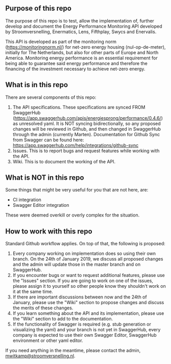 ## Purpose of this repo
The purpose of this repo is to test, allow the implementation of, further develop and document the Energy Performance Monitoring API developed by Stroomversnelling, Enermatics, Lens, Fifthplay, Swycs and Enervalis. 

This API is developed as part of the monitoring norm (https://monitoringnorm.nl/) for net-zero energy housing (nul-op-de-meter), initially for The Netherlands, but also for other parts of Europe and North America. Monitoring energy performance is an essential requirement for being able to guarantee said energy performance and therefore the financing of the investment necessary to achieve net-zero energy.

## What is in this repo
There are several components of this repo:

1. The API specifications. These specifications are synced FROM SwaggerHub (https://app.swaggerhub.com/apis/energiesprong/performance/0.4.6/) as unresolved yaml. It is NOT syncing bidirectionally, so any proposed changes will be reviewed in Github, and then changed in SwaggerHub through the admin (currently Marten). Documentation for Github Sync from Swagger can be found here: https://app.swaggerhub.com/help/integrations/github-sync
2. Issues. This is to report bugs and request features while working with the API.
3. Wiki. This is to document the working of the API.  

## What is NOT in this repo  
Some things that might be very useful for you that are not here, are:

- CI integration
- Swagger Editor integration

These were deemed overkill or overly complex for the situation.  

## How to work with this repo 
Standard Github workflow applies. On top of that, the following is proposed:

1. Every company working on implementation does so using their own branch. On the 24th of January 2019, we discuss all proposed changes and the admin will update those in the master branch and on SwaggerHub.  
2. If you encounter bugs or want to request additional features, please use the "Issues" section. If you are going to work on one of the issues, please assign it to yourself so other people know they shouldn't work on it at the same time.  
3. If there are important discussions between now and the 24th of January, please use the "Wiki" section to propose changes and discuss the merits of these changes.  
4. If you learn something about the API and its implementation, please use the "Wiki" section to add to the documentation.  
5. If the functionality of Swagger is required (e.g. stub generation or visualizing the yaml) and your branch is not yet in SwaggerHub, every company is expected to use their own Swagger Editor, SwaggerHub environment or other yaml editor.  

If you need anything in the meantime, please contact the admin, mwitkamp@stroomversnelling.nl.  
